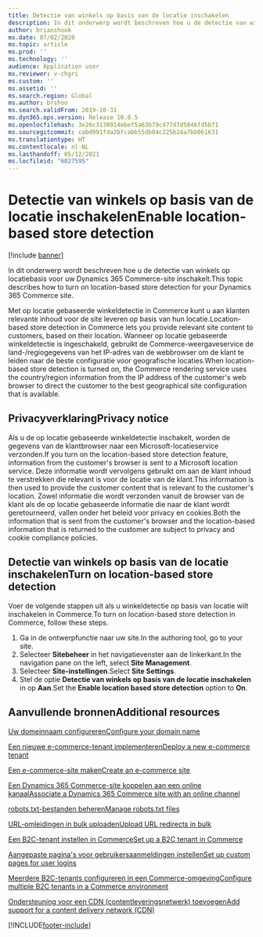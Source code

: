 ```yaml
---
title: Detectie van winkels op basis van de locatie inschakelen
description: In dit onderwerp wordt beschreven hoe u de detectie van winkels op locatiebasis voor uw Dynamics 365 Commerce-site inschakelt.
author: brianshook
ms.date: 07/02/2020
ms.topic: article
ms.prod: ''
ms.technology: ''
audience: Application user
ms.reviewer: v-chgri
ms.custom: ''
ms.assetid: ''
ms.search.region: Global
ms.author: brshoo
ms.search.validFrom: 2019-10-31
ms.dyn365.ops.version: Release 10.0.5
ms.openlocfilehash: 3e26c3130914ebef5a63b79c477d7d5846fd5b71
ms.sourcegitcommit: cabd991fda2bfcabb55db84c225b24a7bb061631
ms.translationtype: HT
ms.contentlocale: nl-NL
ms.lasthandoff: 05/12/2021
ms.locfileid: "6027595"
---
```

# <a name="enable-location-based-store-detection"></a><span data-ttu-id="cb3ca-103">Detectie van winkels op basis van de locatie inschakelen</span><span class="sxs-lookup"><span data-stu-id="cb3ca-103">Enable location-based store detection</span></span>

[!include [banner](includes/banner.md)]

<span data-ttu-id="cb3ca-104">In dit onderwerp wordt beschreven hoe u de detectie van winkels op locatiebasis voor uw Dynamics 365 Commerce-site inschakelt.</span><span class="sxs-lookup"><span data-stu-id="cb3ca-104">This topic describes how to turn on location-based store detection for your Dynamics 365 Commerce site.</span></span>

<span data-ttu-id="cb3ca-105">Met op locatie gebaseerde winkeldetectie in Commerce kunt u aan klanten relevante inhoud voor de site leveren op basis van hun locatie.</span><span class="sxs-lookup"><span data-stu-id="cb3ca-105">Location-based store detection in Commerce lets you provide relevant site content to customers, based on their location.</span></span> <span data-ttu-id="cb3ca-106">Wanneer op locatie gebaseerde winkeldetectie is ingeschakeld, gebruikt de Commerce-weergaveservice de land-/regiogegevens van het IP-adres van de webbrowser om de klant te leiden naar de beste configuratie voor geografische locaties.</span><span class="sxs-lookup"><span data-stu-id="cb3ca-106">When location-based store detection is turned on, the Commerce rendering service uses the country/region information from the IP address of the customer's web browser to direct the customer to the best geographical site configuration that is available.</span></span>

## <a name="privacy-notice"></a><span data-ttu-id="cb3ca-107">Privacyverklaring</span><span class="sxs-lookup"><span data-stu-id="cb3ca-107">Privacy notice</span></span>

<span data-ttu-id="cb3ca-108">Als u de op locatie gebaseerde winkeldetectie inschakelt, worden de gegevens van de klantbrowser naar een Microsoft-locatieservice verzonden.</span><span class="sxs-lookup"><span data-stu-id="cb3ca-108">If you turn on the location-based store detection feature, information from the customer's browser is sent to a Microsoft location service.</span></span> <span data-ttu-id="cb3ca-109">Deze informatie wordt vervolgens gebruikt om aan de klant inhoud te verstrekken die relevant is voor de locatie van de klant.</span><span class="sxs-lookup"><span data-stu-id="cb3ca-109">This information is then used to provide the customer content that is relevant to the customer's location.</span></span> <span data-ttu-id="cb3ca-110">Zowel informatie die wordt verzonden vanuit de browser van de klant als de op locatie gebaseerde informatie die naar de klant wordt geretourneerd, vallen onder het beleid voor privacy en cookies.</span><span class="sxs-lookup"><span data-stu-id="cb3ca-110">Both the information that is sent from the customer's browser and the location-based information that is returned to the customer are subject to privacy and cookie compliance policies.</span></span>

## <a name="turn-on-location-based-store-detection"></a><span data-ttu-id="cb3ca-111">Detectie van winkels op basis van de locatie inschakelen</span><span class="sxs-lookup"><span data-stu-id="cb3ca-111">Turn on location-based store detection</span></span>

<span data-ttu-id="cb3ca-112">Voer de volgende stappen uit als u winkeldetectie op basis van locatie wilt inschakelen in Commerce.</span><span class="sxs-lookup"><span data-stu-id="cb3ca-112">To turn on location-based store detection in Commerce, follow these steps.</span></span>

1. <span data-ttu-id="cb3ca-113">Ga in de ontwerpfunctie naar uw site.</span><span class="sxs-lookup"><span data-stu-id="cb3ca-113">In the authoring tool, go to your site.</span></span>
1. <span data-ttu-id="cb3ca-114">Selecteer **Sitebeheer** in het navigatievenster aan de linkerkant.</span><span class="sxs-lookup"><span data-stu-id="cb3ca-114">In the navigation pane on the left, select **Site Management**.</span></span>
1. <span data-ttu-id="cb3ca-115">Selecteer **Site-instellingen**.</span><span class="sxs-lookup"><span data-stu-id="cb3ca-115">Select **Site Settings**.</span></span>
1. <span data-ttu-id="cb3ca-116">Stel de optie **Detectie van winkels op basis van de locatie inschakelen** in op **Aan**.</span><span class="sxs-lookup"><span data-stu-id="cb3ca-116">Set the **Enable location based store detection** option to **On**.</span></span>

## <a name="additional-resources"></a><span data-ttu-id="cb3ca-117">Aanvullende bronnen</span><span class="sxs-lookup"><span data-stu-id="cb3ca-117">Additional resources</span></span>

[<span data-ttu-id="cb3ca-118">Uw domeinnaam configureren</span><span class="sxs-lookup"><span data-stu-id="cb3ca-118">Configure your domain name</span></span>](configure-your-domain-name.md)

[<span data-ttu-id="cb3ca-119">Een nieuwe e-commerce-tenant implementeren</span><span class="sxs-lookup"><span data-stu-id="cb3ca-119">Deploy a new e-commerce tenant</span></span>](deploy-ecommerce-site.md)

[<span data-ttu-id="cb3ca-120">Een e-commerce-site maken</span><span class="sxs-lookup"><span data-stu-id="cb3ca-120">Create an e-commerce site</span></span>](create-ecommerce-site.md)

[<span data-ttu-id="cb3ca-121">Een Dynamics 365 Commerce-site koppelen aan een online kanaal</span><span class="sxs-lookup"><span data-stu-id="cb3ca-121">Associate a Dynamics 365 Commerce site with an online channel</span></span>](associate-site-online-store.md)

[<span data-ttu-id="cb3ca-122">robots.txt-bestanden beheren</span><span class="sxs-lookup"><span data-stu-id="cb3ca-122">Manage robots.txt files</span></span>](manage-robots-txt-files.md)

[<span data-ttu-id="cb3ca-123">URL-omleidingen in bulk uploaden</span><span class="sxs-lookup"><span data-stu-id="cb3ca-123">Upload URL redirects in bulk</span></span>](upload-bulk-redirects.md)

[<span data-ttu-id="cb3ca-124">Een B2C-tenant instellen in Commerce</span><span class="sxs-lookup"><span data-stu-id="cb3ca-124">Set up a B2C tenant in Commerce</span></span>](set-up-B2C-tenant.md)

[<span data-ttu-id="cb3ca-125">Aangepaste pagina's voor gebruikersaanmeldingen instellen</span><span class="sxs-lookup"><span data-stu-id="cb3ca-125">Set up custom pages for user logins</span></span>](custom-pages-user-logins.md)

[<span data-ttu-id="cb3ca-126">Meerdere B2C-tenants configureren in een Commerce-omgeving</span><span class="sxs-lookup"><span data-stu-id="cb3ca-126">Configure multiple B2C tenants in a Commerce environment</span></span>](configure-multi-B2C-tenants.md)

[<span data-ttu-id="cb3ca-127">Ondersteuning voor een CDN (contentleveringsnetwerk) toevoegen</span><span class="sxs-lookup"><span data-stu-id="cb3ca-127">Add support for a content delivery network (CDN)</span></span>](add-cdn-support.md)


[!INCLUDE[footer-include](../includes/footer-banner.md)]
